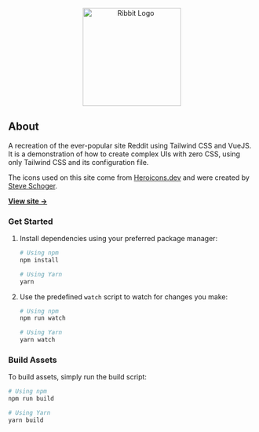 <p align="center"><img width="200" src="https://user-images.githubusercontent.com/7189795/83166497-04627780-a0dd-11ea-86c0-cf02398cc846.png" alt="Ribbit Logo" /></p>

## About

A recreation of the ever-popular site Reddit using Tailwind CSS and VueJS. It is a demonstration of how to create complex UIs with zero CSS, using only Tailwind CSS and its configuration file.

The icons used on this site come from [Heroicons.dev](https://heroicons.dev) and were created by [Steve Schoger](https://steveschoger.com).

**[View site &rarr;](https://zaknesler.github.io/projects/css/tailwind/ribbit/public/)**

### Get Started

1. Install dependencies using your preferred package manager:

    ```bash
    # Using npm
    npm install

    # Using Yarn
    yarn
    ```

2. Use the predefined `watch` script to watch for changes you make:

    ```bash
    # Using npm
    npm run watch

    # Using Yarn
    yarn watch
    ```

### Build Assets

To build assets, simply run the build script:

```bash
# Using npm
npm run build

# Using Yarn
yarn build
```
